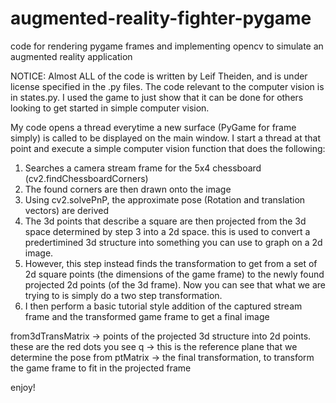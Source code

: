 augmented-reality-fighter-pygame
================================

code for rendering pygame frames and implementing opencv to simulate an augmented reality application

NOTICE:
Almost ALL of the code is written by Leif Theiden, and is under license specified in the .py files. The code relevant to the computer vision is in states.py. I used the game to just show that it can be done for others looking to get started in simple computer vision.

My code opens a thread everytime a new surface (PyGame for frame simply) is called to be displayed on the main window. I start a thread at that point and execute a simple computer vision function that does the following:

1. Searches a camera stream frame for the 5x4 chessboard (cv2.findChessboardCorners)
2. The found corners are then drawn onto the image
3. Using cv2.solvePnP, the approximate pose (Rotation and translation vectors) are derived
4. The 3d points that describe a square are then projected from the 3d space determined by step 3 into a 2d space. this is used to convert a predertimined 3d structure into something you can use to graph on a 2d image.
5. However, this step instead finds the transformation to get from a set of 2d square points (the dimensions of the game frame) to the newly found projected 2d points (of the 3d frame). Now you can see that what we are trying to is simply do a two step transformation.
6. I then perform a basic tutorial style addition of the captured stream frame and the transformed game frame to get a final image

from3dTransMatrix -> points of the projected 3d structure into 2d points. these are the red dots you see
q -> this is the reference plane that we determine the pose from
ptMatrix -> the final transformation, to transform the game frame to fit in the projected frame

enjoy!
